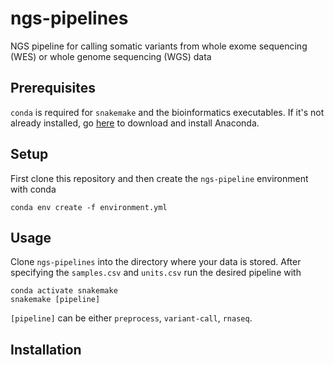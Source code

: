 # ngs-pipelines
NGS pipeline for calling somatic variants from whole exome sequencing (WES)
or whole genome sequencing (WGS) data

## Prerequisites
`conda` is required for `snakemake` and the bioinformatics executables.
If it's not already installed, go [here](https://www.anaconda.com/distribution/) 
to download and install Anaconda.

## Setup
First clone this repository and then create the `ngs-pipeline` 
environment with conda
```
conda env create -f environment.yml
```

## Usage
Clone `ngs-pipelines` into the directory where your data is stored. After
specifying the `samples.csv` and `units.csv` run the desired pipeline with
```
conda activate snakemake
snakemake [pipeline]
```
`[pipeline]` can be either `preprocess`, `variant-call`, `rnaseq`.

## Installation
